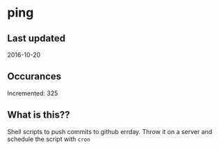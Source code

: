 # ping

## Last updated
2016-10-20

## Occurances
Incremented: 325

## What is this?? 
Shell scripts to push commits to github errday. Throw it on a server and schedule the script with `cron`
